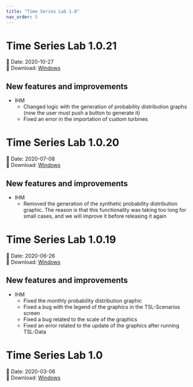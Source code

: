 ```yaml
---
title: "Time Series Lab 1.0"
nav_order: 5
---
```


# Time Series Lab 1.0.21

📅 Date: 2020-10-27<br>
🔗 Download:
[Windows](https://www.psr-inc.com/app/link/?t=d&f=timeserieslab-1.0.21-setup.zip)

## New features and improvements

* IHM
  * Changed logic with the generation of probability distribution graphs (now the user must push a button to generate it)
  * Fixed an error in the importation of custom turbines

# Time Series Lab 1.0.20

📅 Date: 2020-07-08<br>
🔗 Download:
[Windows](https://www.psr-inc.com/app/link/?t=d&f=timeserieslab-1.0.20-setup.zip)

## New features and improvements

* IHM
  * Removed the generation of the synthetic probability distribution graphic. The reason is that this functionality was taking too long for small cases, and we will improve it before releasing it again

# Time Series Lab 1.0.19

📅 Date: 2020-06-26<br>
🔗 Download:
[Windows](https://www.psr-inc.com/app/link/?t=d&f=timeserieslab-1.0.19-setup.zip)

## New features and improvements

* IHM
  * Fixed the monthly probability distribution graphic
  * Fixed a bug with the legend of the graphics in the TSL-Scenarios screen
  * Fixed a bug related to the scale of the graphics
  * Fixed an error related to the update of the graphics after running TSL-Data

# Time Series Lab 1.0

📅 Date: 2020-03-06<br>
🔗 Download:
[Windows](https://www.psr-inc.com/app/link/?t=d&f=TimeSeriesLab-1.0.0-setup.exe)